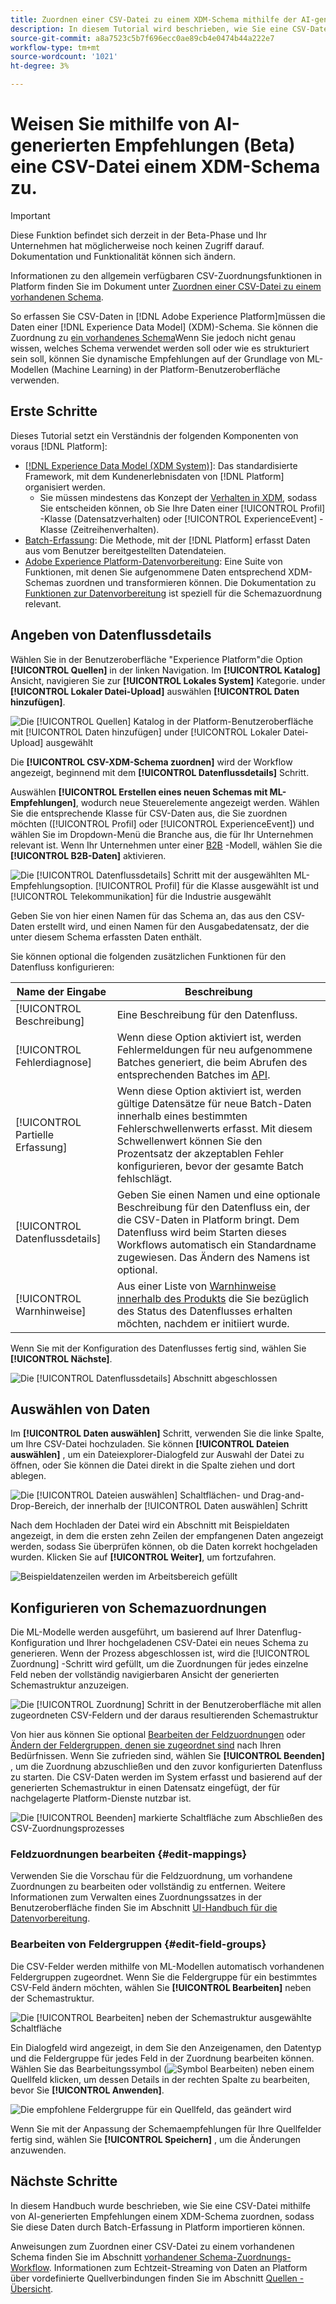 ```yaml
---
title: Zuordnen einer CSV-Datei zu einem XDM-Schema mithilfe der AI-generierten Recommendations (Beta)
description: In diesem Tutorial wird beschrieben, wie Sie eine CSV-Datei mithilfe von AI-generierten Empfehlungen einem XDM-Schema zuordnen.
source-git-commit: a8a7523c5b7f696ecc0ae89cb4e0474b44a222e7
workflow-type: tm+mt
source-wordcount: '1021'
ht-degree: 3%

---
```


# Weisen Sie mithilfe von AI-generierten Empfehlungen (Beta) eine CSV-Datei einem XDM-Schema zu.

>[!IMPORTANT]
>
>Diese Funktion befindet sich derzeit in der Beta-Phase und Ihr Unternehmen hat möglicherweise noch keinen Zugriff darauf. Dokumentation und Funktionalität können sich ändern.
>
>Informationen zu den allgemein verfügbaren CSV-Zuordnungsfunktionen in Platform finden Sie im Dokument unter [Zuordnen einer CSV-Datei zu einem vorhandenen Schema](./existing-schema.md).

So erfassen Sie CSV-Daten in [!DNL Adobe Experience Platform]müssen die Daten einer [!DNL Experience Data Model] (XDM)-Schema. Sie können die Zuordnung zu [ein vorhandenes Schema](./existing-schema.md)Wenn Sie jedoch nicht genau wissen, welches Schema verwendet werden soll oder wie es strukturiert sein soll, können Sie dynamische Empfehlungen auf der Grundlage von ML-Modellen (Machine Learning) in der Platform-Benutzeroberfläche verwenden.

## Erste Schritte

Dieses Tutorial setzt ein Verständnis der folgenden Komponenten von voraus [!DNL Platform]:

* [[!DNL Experience Data Model (XDM System)]](../../../xdm/home.md): Das standardisierte Framework, mit dem Kundenerlebnisdaten von [!DNL Platform] organisiert werden.
   * Sie müssen mindestens das Konzept der [Verhalten in XDM](../../../xdm/home.md#data-behaviors), sodass Sie entscheiden können, ob Sie Ihre Daten einer [!UICONTROL Profil] -Klasse (Datensatzverhalten) oder [!UICONTROL ExperienceEvent] -Klasse (Zeitreihenverhalten).
* [Batch-Erfassung](../../batch-ingestion/overview.md): Die Methode, mit der [!DNL Platform] erfasst Daten aus vom Benutzer bereitgestellten Datendateien.
* [Adobe Experience Platform-Datenvorbereitung](../../batch-ingestion/overview.md): Eine Suite von Funktionen, mit denen Sie aufgenommene Daten entsprechend XDM-Schemas zuordnen und transformieren können. Die Dokumentation zu [Funktionen zur Datenvorbereitung](../../../data-prep/functions.md) ist speziell für die Schemazuordnung relevant.

## Angeben von Datenflussdetails

Wählen Sie in der Benutzeroberfläche &quot;Experience Platform&quot;die Option **[!UICONTROL Quellen]** in der linken Navigation. Im **[!UICONTROL Katalog]** Ansicht, navigieren Sie zur **[!UICONTROL Lokales System]** Kategorie. under **[!UICONTROL Lokaler Datei-Upload]** auswählen **[!UICONTROL Daten hinzufügen]**.

![Die [!UICONTROL Quellen] Katalog in der Platform-Benutzeroberfläche mit [!UICONTROL Daten hinzufügen] under [!UICONTROL Lokaler Datei-Upload] ausgewählt](../../images/tutorials/map-csv-recommendations/local-file-upload.png)

Die **[!UICONTROL CSV-XDM-Schema zuordnen]** wird der Workflow angezeigt, beginnend mit dem **[!UICONTROL Datenflussdetails]** Schritt.

Auswählen **[!UICONTROL Erstellen eines neuen Schemas mit ML-Empfehlungen]**, wodurch neue Steuerelemente angezeigt werden. Wählen Sie die entsprechende Klasse für CSV-Daten aus, die Sie zuordnen möchten ([!UICONTROL Profil] oder [!UICONTROL ExperienceEvent]) und wählen Sie im Dropdown-Menü die Branche aus, die für Ihr Unternehmen relevant ist. Wenn Ihr Unternehmen unter einer [B2B](../../../xdm/tutorials/relationship-b2b.md) -Modell, wählen Sie die **[!UICONTROL B2B-Daten]** aktivieren.

![Die [!UICONTROL Datenflussdetails] Schritt mit der ausgewählten ML-Empfehlungsoption. [!UICONTROL Profil] für die Klasse ausgewählt ist und [!UICONTROL Telekommunikation] für die Industrie ausgewählt](../../images/tutorials/map-csv-recommendations/select-class-and-industry.png)

Geben Sie von hier einen Namen für das Schema an, das aus den CSV-Daten erstellt wird, und einen Namen für den Ausgabedatensatz, der die unter diesem Schema erfassten Daten enthält.

Sie können optional die folgenden zusätzlichen Funktionen für den Datenfluss konfigurieren:

| Name der Eingabe | Beschreibung |
| --- | --- |
| [!UICONTROL Beschreibung] | Eine Beschreibung für den Datenfluss. |
| [!UICONTROL Fehlerdiagnose] | Wenn diese Option aktiviert ist, werden Fehlermeldungen für neu aufgenommene Batches generiert, die beim Abrufen des entsprechenden Batches im [API](../../batch-ingestion/api-overview.md). |
| [!UICONTROL Partielle Erfassung] | Wenn diese Option aktiviert ist, werden gültige Datensätze für neue Batch-Daten innerhalb eines bestimmten Fehlerschwellenwerts erfasst. Mit diesem Schwellenwert können Sie den Prozentsatz der akzeptablen Fehler konfigurieren, bevor der gesamte Batch fehlschlägt. |
| [!UICONTROL Datenflussdetails] | Geben Sie einen Namen und eine optionale Beschreibung für den Datenfluss ein, der die CSV-Daten in Platform bringt. Dem Datenfluss wird beim Starten dieses Workflows automatisch ein Standardname zugewiesen. Das Ändern des Namens ist optional. |
| [!UICONTROL Warnhinweise] | Aus einer Liste von [Warnhinweise innerhalb des Produkts](../../../observability/alerts/overview.md) die Sie bezüglich des Status des Datenflusses erhalten möchten, nachdem er initiiert wurde. |

Wenn Sie mit der Konfiguration des Datenflusses fertig sind, wählen Sie **[!UICONTROL Nächste]**.

![Die [!UICONTROL Datenflussdetails] Abschnitt abgeschlossen](../../images/tutorials/map-csv-recommendations/dataflow-detail-complete.png)

## Auswählen von Daten

Im **[!UICONTROL Daten auswählen]** Schritt, verwenden Sie die linke Spalte, um Ihre CSV-Datei hochzuladen. Sie können **[!UICONTROL Dateien auswählen]** , um ein Dateiexplorer-Dialogfeld zur Auswahl der Datei zu öffnen, oder Sie können die Datei direkt in die Spalte ziehen und dort ablegen.

![Die [!UICONTROL Dateien auswählen] Schaltflächen- und Drag-and-Drop-Bereich, der innerhalb der [!UICONTROL Daten auswählen] Schritt](../../images/tutorials/map-csv-recommendations/upload-files.png)

Nach dem Hochladen der Datei wird ein Abschnitt mit Beispieldaten angezeigt, in dem die ersten zehn Zeilen der empfangenen Daten angezeigt werden, sodass Sie überprüfen können, ob die Daten korrekt hochgeladen wurden. Klicken Sie auf **[!UICONTROL Weiter]**, um fortzufahren.

![Beispieldatenzeilen werden im Arbeitsbereich gefüllt](../../images/tutorials/map-csv-recommendations/data-uploaded.png)

## Konfigurieren von Schemazuordnungen

Die ML-Modelle werden ausgeführt, um basierend auf Ihrer Datenflug-Konfiguration und Ihrer hochgeladenen CSV-Datei ein neues Schema zu generieren. Wenn der Prozess abgeschlossen ist, wird die [!UICONTROL Zuordnung] -Schritt wird gefüllt, um die Zuordnungen für jedes einzelne Feld neben der vollständig navigierbaren Ansicht der generierten Schemastruktur anzuzeigen.

![Die [!UICONTROL Zuordnung] Schritt in der Benutzeroberfläche mit allen zugeordneten CSV-Feldern und der daraus resultierenden Schemastruktur](../../images/tutorials/map-csv-recommendations/schema-generated.png)

Von hier aus können Sie optional [Bearbeiten der Feldzuordnungen](#edit-mappings) oder [Ändern der Feldergruppen, denen sie zugeordnet sind](#edit-schema) nach Ihren Bedürfnissen. Wenn Sie zufrieden sind, wählen Sie **[!UICONTROL Beenden]** , um die Zuordnung abzuschließen und den zuvor konfigurierten Datenfluss zu starten. Die CSV-Daten werden im System erfasst und basierend auf der generierten Schemastruktur in einen Datensatz eingefügt, der für nachgelagerte Platform-Dienste nutzbar ist.

![Die [!UICONTROL Beenden] markierte Schaltfläche zum Abschließen des CSV-Zuordnungsprozesses](../../images/tutorials/map-csv-recommendations/finish-mapping.png)

### Feldzuordnungen bearbeiten {#edit-mappings}

Verwenden Sie die Vorschau für die Feldzuordnung, um vorhandene Zuordnungen zu bearbeiten oder vollständig zu entfernen. Weitere Informationen zum Verwalten eines Zuordnungssatzes in der Benutzeroberfläche finden Sie im Abschnitt [UI-Handbuch für die Datenvorbereitung](../../../data-prep/ui/mapping.md#mapping-interface).

### Bearbeiten von Feldergruppen {#edit-field-groups}

Die CSV-Felder werden mithilfe von ML-Modellen automatisch vorhandenen Feldergruppen zugeordnet. Wenn Sie die Feldergruppe für ein bestimmtes CSV-Feld ändern möchten, wählen Sie **[!UICONTROL Bearbeiten]** neben der Schemastruktur.

![Die [!UICONTROL Bearbeiten] neben der Schemastruktur ausgewählte Schaltfläche](../../images/tutorials/map-csv-recommendations/edit-schema-structure.png)

Ein Dialogfeld wird angezeigt, in dem Sie den Anzeigenamen, den Datentyp und die Feldergruppe für jedes Feld in der Zuordnung bearbeiten können. Wählen Sie das Bearbeitungssymbol (![Symbol Bearbeiten](../../images/tutorials/map-csv-recommendations/edit-icon.png)) neben einem Quellfeld klicken, um dessen Details in der rechten Spalte zu bearbeiten, bevor Sie **[!UICONTROL Anwenden]**.

![Die empfohlene Feldergruppe für ein Quellfeld, das geändert wird](../../images/tutorials/map-csv-recommendations/select-schema-field.png)

Wenn Sie mit der Anpassung der Schemaempfehlungen für Ihre Quellfelder fertig sind, wählen Sie **[!UICONTROL Speichern]** , um die Änderungen anzuwenden.

## Nächste Schritte

In diesem Handbuch wurde beschrieben, wie Sie eine CSV-Datei mithilfe von AI-generierten Empfehlungen einem XDM-Schema zuordnen, sodass Sie diese Daten durch Batch-Erfassung in Platform importieren können.

Anweisungen zum Zuordnen einer CSV-Datei zu einem vorhandenen Schema finden Sie im Abschnitt [vorhandener Schema-Zuordnungs-Workflow](./existing-schema.md). Informationen zum Echtzeit-Streaming von Daten an Platform über vordefinierte Quellverbindungen finden Sie im Abschnitt [Quellen - Übersicht](../../../sources/home.md).
